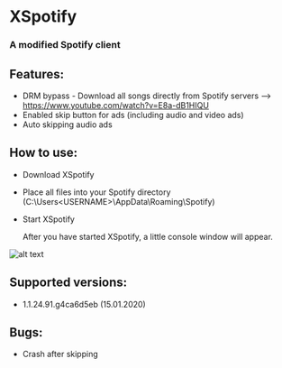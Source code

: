 # XSpotify

### A modified Spotify client


## Features:

- DRM bypass - Download all songs directly from Spotify servers --> https://www.youtube.com/watch?v=E8a-dB1HIQU
- Enabled skip button for ads (including audio and video ads)
- Auto skipping audio ads

## How to use:

- Download XSpotify 
- Place all files into your Spotify directory (C:\Users\<USERNAME>\AppData\Roaming\Spotify)
- Start XSpotify

  After you have started XSpotify, a little console window will appear. 
  
  
![alt text](https://i.imgur.com/uRwqF2L.png)
  
## Supported versions:

- 1.1.24.91.g4ca6d5eb (15.01.2020)

## Bugs:

- Crash after skipping

